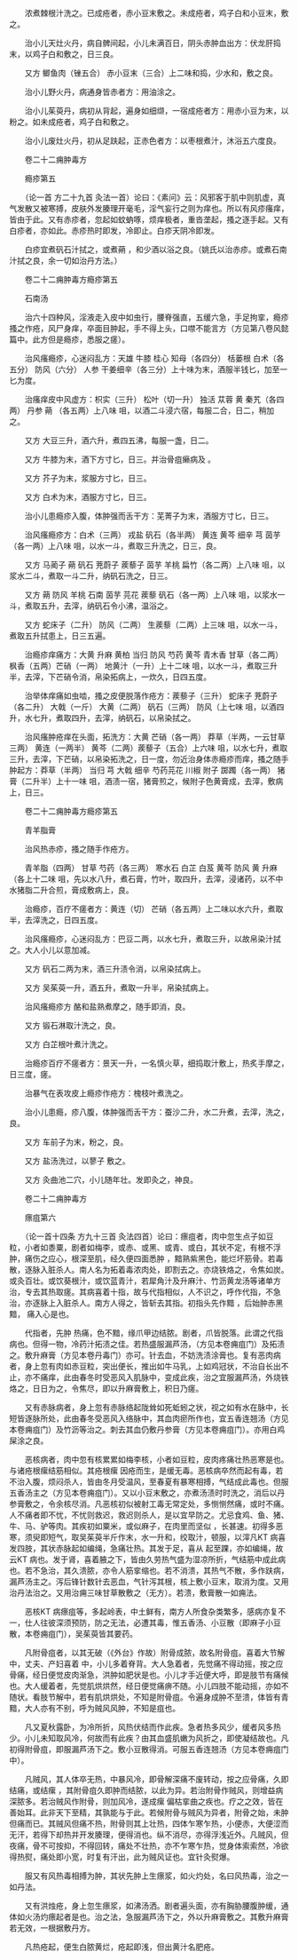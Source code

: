 <!-- { "loadSidebar": true } -->
　　浓煮棘根汁洗之。已成疮者，赤小豆末敷之。未成疮者，鸡子白和小豆末，敷之。

　　治小儿天灶火丹，病自髀间起，小儿未满百日，阴头赤肿血出方：伏龙肝捣末，以鸡子白和敷之，日三良。

　　又方 鲫鱼肉（锉五合） 赤小豆末（三合）上二味和捣，少水和，敷之良。

　　治小儿野火丹，病通身皆赤者方：用油涂之。

　　治小儿茱萸丹，病初从背起，遍身如细缬，一宿成疮者方：用赤小豆为末，以粉之。如未成疮者，鸡子白和敷之。

　　治小儿废灶火丹，初从足趺起，正赤色者方：以枣根煮汁，沐浴五六度良。

　　卷二十二痈肿毒方

　　瘾疹第五

　　（论一首 方二十九首 灸法一首）论曰：《素问》云：风邪客于肌中则肌虚，真气发散又被寒搏，皮肤外发腠理开毫毛，淫气妄行之则为痒也。所以有风疹瘙痒，皆由于此。又有赤疹者，忽起如蚊蚋啄，烦痒极者，重沓垄起，搔之逐手起。又有白疹者，亦如此。赤疹热时即发，冷即止。白疹天阴冷即发。

　　白疹宜煮矾石汁拭之，或煮蒴 ，和少酒以浴之良。（姚氏以治赤疹。或煮石南汁拭之良，余一切如治丹方法。）

　　卷二十二痈肿毒方瘾疹第五

　　石南汤

　　治六十四种风，淫液走入皮中如虫行，腰脊强直，五缓六急，手足拘挛，瘾疹搔之作疮，风尸身痒，卒面目肿起，手不得上头，口噤不能言方（方见第八卷风懿篇中。此方但是瘾疹，悉服之瘥）。

　　治风瘙瘾疹，心迷闷乱方：天雄 牛膝 桂心 知母（各四分） 栝蒌根 白术（各五分） 防风（六分） 人参 干姜细辛（各三分）上十味为末，酒服半钱匕，加至一匕为度。

　　治瘙痒皮中风虚方：枳实（三升） 松叶（切一升） 独活 苁蓉 黄 秦艽（各四两） 丹参 蒴 （各五两）上八味 咀，以酒二斗浸六宿，每服二合，日二，稍加之。

　　又方 大豆三升，酒六升，煮四五沸，每服一盏，日二。

　　又方 牛膝为末，酒下方寸匕，日三。并治骨疽癞病及 。

　　又方 芥子为末，浆服方寸匕，日三。

　　又方 白术为末，酒服方寸匕，日三。

　　治小儿患瘾疹入腹，体肿强而舌干方：芜菁子为末，酒服方寸匕，日三。

　　治风瘙瘾疹方：白术（三两） 戎盐 矾石（各半两） 黄连 黄芩 细辛 芎 茵芋（各一两）上八味 咀，以水一斗，煮取三升洗之，日三，良。

　　又方 马蔺子 蒴 矾石 茺蔚子 蒺藜子 茵芋 羊桃 扁竹（各二两）上八味 咀，以浆水二斗，煮取一斗二升，纳矾石洗之，日三。

　　又方 蒴 防风 羊桃 石南 茵芋 芫花 蒺藜 矾石（各一两）上八味 咀，以浆水一斗，煮取五升，去滓，纳矾石令小沸，温浴之。

　　又方 蛇床子（二升） 防风（二两） 生蒺藜（二两）上三味 咀，以水一斗，煮取五升拭患上，日三五遍。

　　治瘾疹痒痛方：大黄 升麻 黄柏 当归 防风 芍药 黄芩 青木香 甘草（各二两） 枫香（五两）芒硝（一两） 地黄汁（一升）上十二味 咀，以水一斗，煮取三升半，去滓，下芒硝令消，帛染拓病上，一炊久，日四五度。

　　治举体痒痛如虫啮，搔之皮便脱落作疮方：蒺藜子（三升） 蛇床子 茺蔚子（各二升） 大戟（一斤） 大黄（二两） 矾石（三两） 防风（上七味 咀，以酒四升，水七升，煮取四升，去滓，纳矾石，以帛染拭之。

　　治风瘙肿疮痒在头面，拓洗方：大黄 芒硝（各一两） 莽草（半两，一云甘草三两） 黄连（一两半） 黄芩（二两）蒺藜子（五合）上六味 咀，以水七升，煮取三升，去滓，下芒硝，以帛染拓洗之，日一度，勿近治身体赤瘾疹而痒，搔之随手肿起方：莽草（半两） 当归 芎 大戟 细辛 芍药芫花 川椒 附子 踯躅（各一两） 猪膏（二升半）上十一味 咀，酒渍一宿，猪膏煎之，候附子色黄膏成，去滓，敷病上，日三。

　　卷二十二痈肿毒方瘾疹第五

　　青羊脂膏

　　治风热赤疹，搔之随手作疮方。

　　青羊脂（四两） 甘草 芍药（各三两） 寒水石 白芷 白芨 黄芩 防风 黄 升麻（各上十二味 咀，先以水八升，煮石膏，竹叶，取四升，去滓，浸诸药，以不中水猪脂二升合煎，膏成敷病上，良。

　　治瘾疹，百疗不瘥者方：黄连（切） 芒硝（各五两）上二味以水六升，煮取半，去滓洗之，日四五度。

　　治风瘙瘾疹，心迷闷乱方：巴豆二两，以水七升，煮取三升，以故帛染汁拭之。大人小儿以意加减。

　　又方 矾石二两为末，酒三升渍令消，以帛染拭病上。

　　又方 吴茱萸一升，酒五升，煮取一升半，帛染拭病上。

　　治风瘙瘾疹方 酪和盐熟煮摩之，随手即消，良。

　　又方 锻石淋取汁洗之，良。

　　又方 白芷根叶煮汁洗之。

　　治瘾疹百疗不瘥者方：景天一升，一名慎火草，细捣取汁敷上，热炙手摩之，日三度，瘥。

　　治暴气在表攻皮上瘾疹作疮方：槐枝叶煮洗之。

　　治小儿患瘾，疹八腹，体肿强而舌干方：蚕沙二升，水二升煮，去滓，洗之，良。

　　又方 车前子为末，粉之，良。

　　又方 盐汤洗过，以蓼子 敷之。

　　又方 灸曲池二穴，小儿随年壮。发即灸之，神良。

　　卷二十二痈肿毒方

　　瘭疽第六

　　（论一首十四条 方九十三首 灸法四首）论曰：瘭疽者，肉中忽生点子如豆粒，小者如黍粟，剧者如梅李，或赤、或黑、或青、或白，其状不定，有根不浮肿，痛伤之应心，根深至肌，经久便四面悉肿 ，黯熟紫黑色，能烂坏筋骨。若毒散，逐脉入脏杀人。南人名为拓着毒浓肉处，即割去之。亦烧铁烙之，令焦如炭。或灸百壮。或饮葵根汁，或饮蓝青汁，若犀角汁及升麻汁、竹沥黄龙汤等诸单方治，专去其热取瘥。其病喜着十指，故与代指相似，人不识之，呼作代指，不急治，亦逐脉上入脏杀人。南方人得之，皆斩去其指。初指头先作黯 ，后始肿赤黑黯， 痛入心是也。

　　代指者，先肿 热痛，色不黯，缘爪甲边结脓。剧者，爪皆脱落。此谓之代指病也。但得一物，冷药汁拓渍之佳。若热盛服漏芦汤，（方见本卷痈疽门）及拓渍之。敷升麻膏（方见本卷丹毒门）亦可。针去血，不妨洗渍涂膏也。复有恶肉病者，身上忽有肉如赤豆粒，突出便长，推出如牛马乳，上如鸡冠状，不治自长出不止，亦不痛痒，此由春冬时受恶风入肌脉中，变成此疾，治之宜服漏芦汤，外烧铁烙之，日日为之，令焦尽，即以升麻膏敷上，积日乃瘥。

　　又有赤脉病者，身上忽有赤脉络起陇耸如死蚯蚓之状，视之如有水在脉中，长短皆逐脉所处，此由春冬受恶风入络脉中，其血肉瘀所作也，宜五香连翘汤（方见本卷痈疽门）及竹沥等治之。刺去其血仍敷丹参膏（方见本卷痈疽门）。亦用白鸡屎涂之良。

　　恶核病者，肉中忽有核累累如梅李核，小者如豆粒，皮肉疼痛壮热恶寒是也。与诸疮根瘰结筋相似。其疮根瘰 因疮而生，是缓无毒。恶核病卒然而起有毒，若不治入腹，烦闷杀人，皆由冬月受温风，至春夏有暴寒相搏，气结成此毒也。但服五香汤主之（方见本卷痈疽门）。又以小豆末敷之，亦煮汤渍时时洗之，消后以丹参膏敷之，令余核尽消。凡恶核初似被射工毒无常定处，多恻恻然痛，或时不痛。人不痛者即不忧，不忧则救迟，救迟则杀人，是以宜早防之。尤忌食鸡、鱼、猪、牛、马、驴等肉。其疾初如粟米，或似麻子，在肉里而坚似 ，长甚速。初得多恶寒，须臾即短气，取吴茱萸半斤作末，水一升和，绞取汁，顿服，以滓凡KT 病喜发四肢，其状赤脉起如编绳，急痛壮热。其发于足，喜从 起至踝，亦如编绳，故云KT 病也。发于肾，喜着腋之下，皆由久劳热气盛为湿凉所折，气结筋中成此病也。若不急治，其久溃脓，亦令人筋挛缩也。若不消溃，其热气不散，多作趺病，漏芦汤主之。泻后锋针数针去恶血，气针泻其根，核上敷小豆末，取消为度。又用治丹法治之。又用治痈三味甘草散敷之（无方）。若溃，敷膏散一如痈法。

　　恶核KT 病瘭疽等，多起岭表，中土鲜有，南方人所食杂类繁多，感病亦复不一，仕人往彼深须预防，防之无法，必遭其毒，惟五香汤、小豆散（即麻子小豆散，本卷痈疽门），吴茱萸皆其要药。

　　凡附骨疽者，以其无破（《外台》作故）附骨成脓，故名附骨疽。喜着大节解中，丈夫、产妇喜着 中，小儿多着脊背。大人急着者，先觉痛不得动摇，按之应骨痛，经日便觉皮肉渐急，洪肿如肥状是也。小儿才手近便大呼，即是肢节有痛候也。大人缓着者，先觉肌烘烘然，经日便觉痛痹不随。小儿四肢不能动摇，亦如不随状。看肢节解中，若有肌烘烘处，不知是附骨疽。令遍身成肿不至溃，体皆有青黯，大人亦有不别，呼为贼风风肿，不知是疽也。

　　凡又夏秋露卧，为冷所折，风热伏结而作此疾。急者热多风少，缓者风多热少。小儿未知取风冷，何故而有此疾？由其血盛肌嫩为风折之，即使凝结故也。凡初得附骨疽，即服漏芦汤下之。敷小豆散得消。可服五香连翘汤（方见本卷痈疽门中）。

　　凡贼风，其人体卒无热，中暴风冷，即骨解深痛不废转动，按之应骨痛，久即结痛，或结瘰 ，其附骨疽久即肿而结脓，以此为异。若治附骨作贼风，则增益病深脓多。若治贼风作附骨，则加风冷，遂成瘰 偏枯挛曲之疾也。疗之之效，皆在善始耳。此非天下至精，其孰能与于此。若候附骨与贼风为异者，附骨之始，未肿但痛而已。其贼风但痛不热，附骨则其上壮热，四体乍寒乍热，小便赤，大便涩而无汗，若得下却热并开发腠理，便得消也。纵不消尽，亦得浮浅近外。凡贼风，但夜痛，骨不可按抑，不得回转，痛处不壮热，亦不乍寒乍热，觉身体索索然，冷欲得热熨，痛处即小宽，时复有汗出，此为贼风证也。宜针灸熨爆。

　　服又有风热毒相搏为肿，其状先肿上生瘭浆，如火灼处，名曰风热毒，治之一如丹法。

　　又有洪烛疮，身上忽生瘭浆，如沸汤洒。剧者遍头面，亦有胸胁腰腹肿缓，通体如火汤灼瘭起者是也。治之法，急服漏芦汤下之，外以升麻膏敷之。其敷升麻膏若无效，一根据敷丹方。

　　凡热疮起，便生白脓黄烂，疮起即浅，但出黄汁名肥疮。


